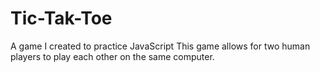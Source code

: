 # Tic-Tak-Toe
A game I created to practice JavaScript This game allows for two human players to play each other on the same computer.
